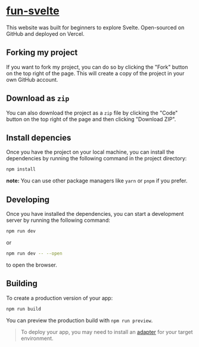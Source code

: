 # [fun-svelte](https://fun-svelte-chi.vercel.app/)

This website was built for beginners to explore Svelte. Open-sourced on GitHub and deployed on Vercel.

## Forking my project

If you want to fork my project, you can do so by clicking the "Fork" button on the top right of the page. This will create a copy of the project in your own GitHub account.

## Download as `zip`

You can also download the project as a `zip` file by clicking the "Code" button on the top right of the page and then clicking "Download ZIP".

## Install depencies

Once you have the project on your local machine, you can install the dependencies by running the following command in the project directory:

```bash
npm install
```
**note:** You can use other package managers like `yarn` or `pnpm` if you prefer.

## Developing

Once you have installed the dependencies, you can start a development server by running the following command:

```bash
npm run dev
```
or
```bash
npm run dev -- --open
```
to open the browser.


## Building

To create a production version of your app:

```bash
npm run build
```

You can preview the production build with `npm run preview`.

> To deploy your app, you may need to install an [adapter](https://kit.svelte.dev/docs/adapters) for your target environment.
